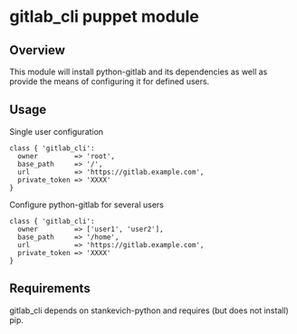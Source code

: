 # gitlab_cli puppet module

## Overview

This module will install python-gitlab and its dependencies as well as provide the means of configuring
it for defined users.

## Usage

Single user configuration
```
class { 'gitlab_cli':
  owner         => 'root',
  base_path     => '/',
  url           => 'https://gitlab.example.com',
  private_token => 'XXXX'
}
```

Configure python-gitlab for several users
```
class { 'gitlab_cli':
  owner         => ['user1', 'user2'],
  base_path     => '/home',
  url           => 'https://gitlab.example.com',
  private_token => 'XXXX'
}
```
## Requirements

gitlab_cli depends on stankevich-python and requires (but does not install) pip.
